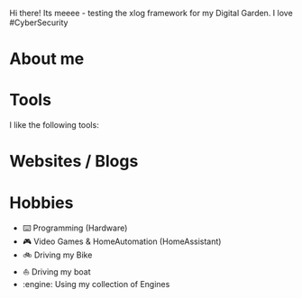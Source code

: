 Hi there! Its meeee - testing the xlog framework for my Digital Garden. I love #CyberSecurity 

# About me

# Tools

I like the following tools:

# Websites / Blogs


# Hobbies

* :keyboard: Programming (Hardware)
* :video_game:  Video Games & HomeAutomation (HomeAssistant)
* :bike: Driving my Bike
* :boat: Driving my boat
* :engine: Using my collection of Engines

